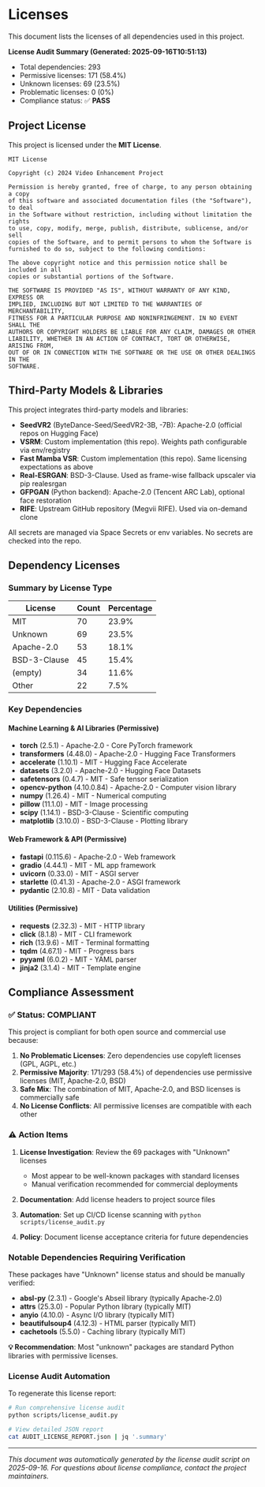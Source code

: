 # Licenses

This document lists the licenses of all dependencies used in this project.

**License Audit Summary (Generated: 2025-09-16T10:51:13)**
- Total dependencies: 293
- Permissive licenses: 171 (58.4%)
- Unknown licenses: 69 (23.5%)
- Problematic licenses: 0 (0%)
- Compliance status: ✅ **PASS**

## Project License

This project is licensed under the **MIT License**.

```
MIT License

Copyright (c) 2024 Video Enhancement Project

Permission is hereby granted, free of charge, to any person obtaining a copy
of this software and associated documentation files (the "Software"), to deal
in the Software without restriction, including without limitation the rights
to use, copy, modify, merge, publish, distribute, sublicense, and/or sell
copies of the Software, and to permit persons to whom the Software is
furnished to do so, subject to the following conditions:

The above copyright notice and this permission notice shall be included in all
copies or substantial portions of the Software.

THE SOFTWARE IS PROVIDED "AS IS", WITHOUT WARRANTY OF ANY KIND, EXPRESS OR
IMPLIED, INCLUDING BUT NOT LIMITED TO THE WARRANTIES OF MERCHANTABILITY,
FITNESS FOR A PARTICULAR PURPOSE AND NONINFRINGEMENT. IN NO EVENT SHALL THE
AUTHORS OR COPYRIGHT HOLDERS BE LIABLE FOR ANY CLAIM, DAMAGES OR OTHER
LIABILITY, WHETHER IN AN ACTION OF CONTRACT, TORT OR OTHERWISE, ARISING FROM,
OUT OF OR IN CONNECTION WITH THE SOFTWARE OR THE USE OR OTHER DEALINGS IN THE
SOFTWARE.
```

## Third-Party Models & Libraries

This project integrates third-party models and libraries:

- **SeedVR2** (ByteDance-Seed/SeedVR2-3B, -7B): Apache-2.0 (official repos on Hugging Face)
- **VSRM**: Custom implementation (this repo). Weights path configurable via env/registry
- **Fast Mamba VSR**: Custom implementation (this repo). Same licensing expectations as above
- **Real-ESRGAN**: BSD-3-Clause. Used as frame-wise fallback upscaler via pip realesrgan
- **GFPGAN** (Python backend): Apache-2.0 (Tencent ARC Lab), optional face restoration
- **RIFE**: Upstream GitHub repository (Megvii RIFE). Used via on-demand clone

All secrets are managed via Space Secrets or env variables. No secrets are checked into the repo.

## Dependency Licenses

### Summary by License Type

| License | Count | Percentage |
|---------|-------|-----------|
| MIT | 70 | 23.9% |
| Unknown | 69 | 23.5% |
| Apache-2.0 | 53 | 18.1% |
| BSD-3-Clause | 45 | 15.4% |
| (empty) | 34 | 11.6% |
| Other | 22 | 7.5% |

### Key Dependencies

#### Machine Learning & AI Libraries (Permissive)
- **torch** (2.5.1) - Apache-2.0 - Core PyTorch framework
- **transformers** (4.48.0) - Apache-2.0 - Hugging Face Transformers
- **accelerate** (1.10.1) - MIT - Hugging Face Accelerate  
- **datasets** (3.2.0) - Apache-2.0 - Hugging Face Datasets
- **safetensors** (0.4.7) - MIT - Safe tensor serialization
- **opencv-python** (4.10.0.84) - Apache-2.0 - Computer vision library
- **numpy** (1.26.4) - MIT - Numerical computing
- **pillow** (11.1.0) - MIT - Image processing
- **scipy** (1.14.1) - BSD-3-Clause - Scientific computing
- **matplotlib** (3.10.0) - BSD-3-Clause - Plotting library

#### Web Framework & API (Permissive)
- **fastapi** (0.115.6) - Apache-2.0 - Web framework
- **gradio** (4.44.1) - MIT - ML app framework
- **uvicorn** (0.33.0) - MIT - ASGI server
- **starlette** (0.41.3) - Apache-2.0 - ASGI framework
- **pydantic** (2.10.8) - MIT - Data validation

#### Utilities (Permissive)
- **requests** (2.32.3) - MIT - HTTP library
- **click** (8.1.8) - MIT - CLI framework
- **rich** (13.9.6) - MIT - Terminal formatting
- **tqdm** (4.67.1) - MIT - Progress bars
- **pyyaml** (6.0.2) - MIT - YAML parser
- **jinja2** (3.1.4) - MIT - Template engine

## Compliance Assessment

### ✅ Status: COMPLIANT

This project is compliant for both open source and commercial use because:

1. **No Problematic Licenses**: Zero dependencies use copyleft licenses (GPL, AGPL, etc.)
2. **Permissive Majority**: 171/293 (58.4%) of dependencies use permissive licenses (MIT, Apache-2.0, BSD)
3. **Safe Mix**: The combination of MIT, Apache-2.0, and BSD licenses is commercially safe
4. **No License Conflicts**: All permissive licenses are compatible with each other

### ⚠️ Action Items

1. **License Investigation**: Review the 69 packages with "Unknown" licenses
   - Most appear to be well-known packages with standard licenses
   - Manual verification recommended for commercial deployments
   
2. **Documentation**: Add license headers to project source files  
3. **Automation**: Set up CI/CD license scanning with `python scripts/license_audit.py`
4. **Policy**: Document license acceptance criteria for future dependencies

### Notable Dependencies Requiring Verification

These packages have "Unknown" license status and should be manually verified:
- **absl-py** (2.3.1) - Google's Abseil library (typically Apache-2.0)
- **attrs** (25.3.0) - Popular Python library (typically MIT)
- **anyio** (4.10.0) - Async I/O library (typically MIT)
- **beautifulsoup4** (4.12.3) - HTML parser (typically MIT)
- **cachetools** (5.5.0) - Caching library (typically MIT)

**💡 Recommendation**: Most "unknown" packages are standard Python libraries with permissive licenses.

### License Audit Automation

To regenerate this license report:

```bash
# Run comprehensive license audit
python scripts/license_audit.py

# View detailed JSON report
cat AUDIT_LICENSE_REPORT.json | jq '.summary'
```

---

*This document was automatically generated by the license audit script on 2025-09-16.*
*For questions about license compliance, contact the project maintainers.*
